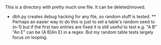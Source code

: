 This is a directory with pretty much one file. It can be deleted/moved.

* dbh.py creates debug hacking for any file, so random stuff is tested.
** Perhaps an easier way to do this is just to set a table's random seed to (n-1) but if the first two entries are fixed it is still useful to test e.g. "A B" "An E" can be (A B|An E) in a regex. But my random table tests largely focus on looping.